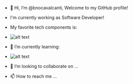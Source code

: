- 👋 Hi, I’m @bnocavalcanti, Welcome to my GitHub profile!

- I'm currently working as Software Developer!

- My favorite tech components is:
- ![alt text](https://bityli.com/tyI4gF)

- 🌱 I’m currently learning:
- ![alt text](https://bityli.com/Zbn74g)
- 💞️ I’m looking to collaborate on ...
- 📫 How to reach me ...

<!---
bnocavalcanti/bnocavalcanti is a ✨ special ✨ repository because its `README.md` (this file) appears on your GitHub profile.
You can click the Preview link to take a look at your changes.
--->
